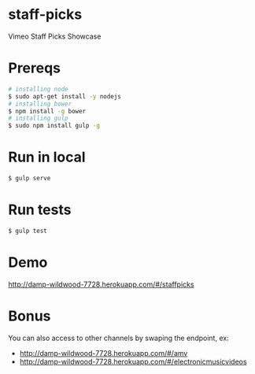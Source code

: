 # staff-picks
Vimeo Staff Picks Showcase

# Prereqs

```bash
# installing node
$ sudo apt-get install -y nodejs
# installing bower
$ npm install -g bower
# installing gulp
$ sudo npm install gulp -g
```

# Run in local
```bash
$ gulp serve
```

# Run tests
```bash
$ gulp test
```

# Demo
http://damp-wildwood-7728.herokuapp.com/#/staffpicks

# Bonus
You can also access to other channels by swaping the endpoint, ex: 
* http://damp-wildwood-7728.herokuapp.com/#/amv
* http://damp-wildwood-7728.herokuapp.com/#/electronicmusicvideos
